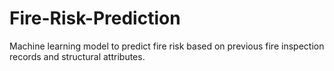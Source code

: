 # Fire-Risk-Prediction
Machine learning model to predict fire risk based on previous fire inspection records and structural attributes. 
